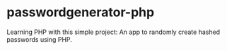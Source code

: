 # passwordgenerator-php
Learning PHP with this simple project: An app to randomly create hashed passwords using PHP.
